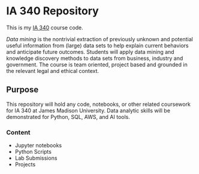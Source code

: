 # IA 340 Repository

This is my [IA 340](https://catalog.jmu.edu/preview_course_nopop.php?catoid=50&coid=258336) course code. 

*Data mining* is the nontrivial extraction of previously unknown and potential useful information from (large) data sets to help explain current behaviors and anticipate future outcomes. Students will apply data mining and knowledge discovery methods to data sets from business, industry and government. The course is team oriented, project based and grounded in the relevant legal and ethical context.

## Purpose

This repository will hold any code, notebooks, or other related coursework for IA 340 at James Madison University. Data analytic skills will be demonstrated for Python, SQL, AWS, and AI tools.


### Content

- Jupyter notebooks
- Python Scripts
- Lab Submissions
- Projects
